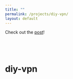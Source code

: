 ```yaml
---
title: ""
permalink: /projects/diy-vpn/
layout: default
---
```


Check out the [post](/2019/10/13/DIY-VPN.html)!

# diy-vpn <a href="https://github.com/zbo14/diy-vpn"><svg class="svg-icon" style="vertical-align:middle"><use xlink:href="{{ '/assets/minima-social-icons.svg#github' | relative_url }}"></use></svg></a>
